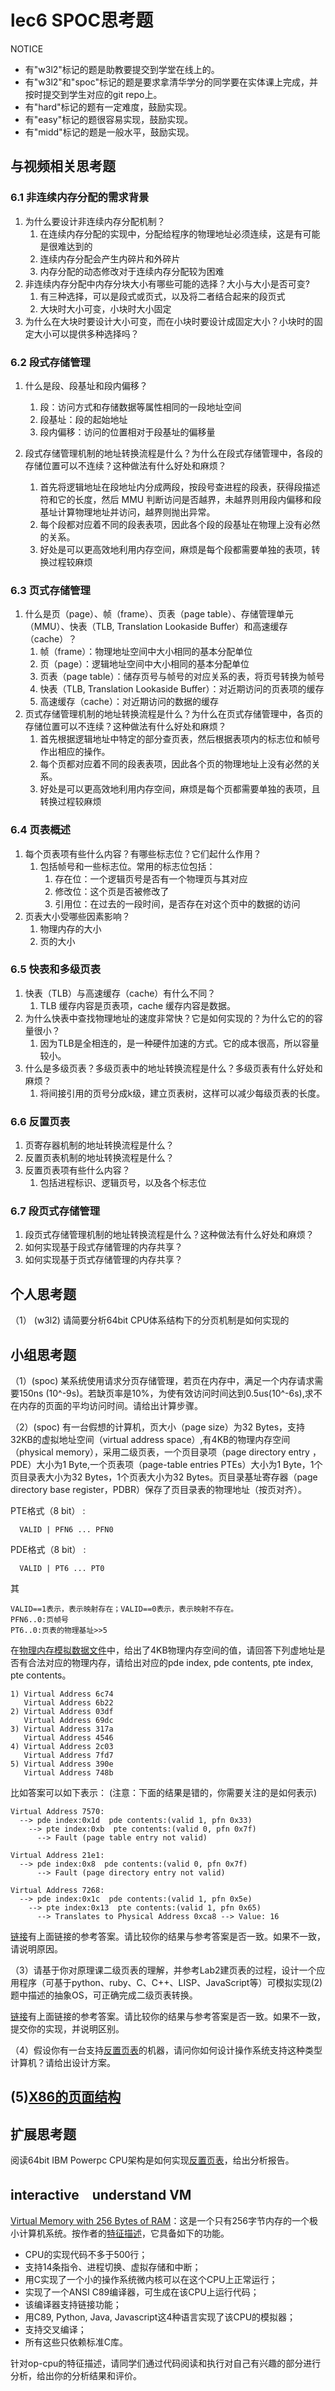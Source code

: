 # lec6 SPOC思考题


NOTICE
- 有"w3l2"标记的题是助教要提交到学堂在线上的。
- 有"w3l2"和"spoc"标记的题是要求拿清华学分的同学要在实体课上完成，并按时提交到学生对应的git repo上。
- 有"hard"标记的题有一定难度，鼓励实现。
- 有"easy"标记的题很容易实现，鼓励实现。
- 有"midd"标记的题是一般水平，鼓励实现。

## 与视频相关思考题

### 6.1	非连续内存分配的需求背景
  1. 为什么要设计非连续内存分配机制？
       1. 在连续内存分配的实现中，分配给程序的物理地址必须连续，这是有可能是很难达到的
       2. 连续内存分配会产生内碎片和外碎片
       3. 内存分配的动态修改对于连续内存分配较为困难
  2. 非连续内存分配中内存分块大小有哪些可能的选择？大小与大小是否可变?
       1. 有三种选择，可以是段式或页式，以及将二者结合起来的段页式
       2. 大块时大小可变，小块时大小固定
  3. 为什么在大块时要设计大小可变，而在小块时要设计成固定大小？小块时的固定大小可以提供多种选择吗？

### 6.2	段式存储管理
  1. 什么是段、段基址和段内偏移？
       1. 段：访问方式和存储数据等属性相同的一段地址空间
       2. 段基址：段的起始地址
       3. 段内偏移：访问的位置相对于段基址的偏移量


  1. 段式存储管理机制的地址转换流程是什么？为什么在段式存储管理中，各段的存储位置可以不连续？这种做法有什么好处和麻烦？

       1. 首先将逻辑地址在段地址内分成两段，按段号查进程的段表，获得段描述符和它的长度，然后 MMU 判断访问是否越界，未越界则用段内偏移和段基址计算物理地址并访问，越界则抛出异常。
       2. 每个段都对应着不同的段表表项，因此各个段的段基址在物理上没有必然的关系。
       3. 好处是可以更高效地利用内存空间，麻烦是每个段都需要单独的表项，转换过程较麻烦


### 6.3	页式存储管理
 1. 什么是页（page）、帧（frame）、页表（page table）、存储管理单元（MMU）、快表（TLB, Translation Lookaside Buffer）和高速缓存（cache）？
     1. 帧（frame）：物理地址空间中大小相同的基本分配单位
     1. 页（page）：逻辑地址空间中大小相同的基本分配单位
     1. 页表（page table）：储存页号与帧号的对应关系的表，将页号转换为帧号
     1. 快表（TLB, Translation Lookaside Buffer）：对近期访问的页表项的缓存
     1. 高速缓存（cache）：对近期访问的数据的缓存
 1. 页式存储管理机制的地址转换流程是什么？为什么在页式存储管理中，各页的存储位置可以不连续？这种做法有什么好处和麻烦？
     1. 首先根据逻辑地址中特定的部分查页表，然后根据表项内的标志位和帧号作出相应的操作。
    1. 每个页都对应着不同的段表表项，因此各个页的物理地址上没有必然的关系。
    1. 好处是可以更高效地利用内存空间，麻烦是每个页都需要单独的表项，且转换过程较麻烦


### 6.4	页表概述
 1. 每个页表项有些什么内容？有哪些标志位？它们起什么作用？
     1. 包括帧号和一些标志位。常用的标志位包括：
         1. 存在位：一个逻辑页号是否有一个物理页与其对应
         1. 修改位：这个页是否被修改了
         1. 引用位：在过去的一段时间，是否存在对这个页中的数据的访问
 1. 页表大小受哪些因素影响？
     1. 物理内存的大小
     1. 页的大小


### 6.5	快表和多级页表
 1. 快表（TLB）与高速缓存（cache）有什么不同？
     1. TLB 缓存内容是页表项，cache 缓存内容是数据。
 1. 为什么快表中查找物理地址的速度非常快？它是如何实现的？为什么它的的容量很小？
     1. 因为TLB是全相连的，是一种硬件加速的方式。它的成本很高，所以容量较小。
 1. 什么是多级页表？多级页表中的地址转换流程是什么？多级页表有什么好处和麻烦？
     1. 将间接引用的页号分成k级，建立页表树，这样可以减少每级页表的长度。


### 6.6	反置页表
 1. 页寄存器机制的地址转换流程是什么？
 1. 反置页表机制的地址转换流程是什么？
 1. 反置页表项有些什么内容？
     1. 包括进程标识、逻辑页号，以及各个标志位

### 6.7	段页式存储管理
 1. 段页式存储管理机制的地址转换流程是什么？这种做法有什么好处和麻烦？
 1. 如何实现基于段式存储管理的内存共享？
 1. 如何实现基于页式存储管理的内存共享？

## 个人思考题
（1） (w3l2) 请简要分析64bit CPU体系结构下的分页机制是如何实现的



## 小组思考题
（1）(spoc) 某系统使用请求分页存储管理，若页在内存中，满足一个内存请求需要150ns (10^-9s)。若缺页率是10%，为使有效访问时间达到0.5us(10^-6s),求不在内存的页面的平均访问时间。请给出计算步骤。



（2）(spoc) 有一台假想的计算机，页大小（page size）为32 Bytes，支持32KB的虚拟地址空间（virtual address space）,有4KB的物理内存空间（physical memory），采用二级页表，一个页目录项（page directory entry ，PDE）大小为1 Byte,一个页表项（page-table entries
PTEs）大小为1 Byte，1个页目录表大小为32 Bytes，1个页表大小为32 Bytes。页目录基址寄存器（page directory base register，PDBR）保存了页目录表的物理地址（按页对齐）。

PTE格式（8 bit） :
```
  VALID | PFN6 ... PFN0
```
PDE格式（8 bit） :
```
  VALID | PT6 ... PT0
```
其
```
VALID==1表示，表示映射存在；VALID==0表示，表示映射不存在。
PFN6..0:页帧号
PT6..0:页表的物理基址>>5
```
在[物理内存模拟数据文件](./03-2-spoc-testdata.md)中，给出了4KB物理内存空间的值，请回答下列虚地址是否有合法对应的物理内存，请给出对应的pde index, pde contents, pte index, pte contents。
```
1) Virtual Address 6c74
   Virtual Address 6b22
2) Virtual Address 03df
   Virtual Address 69dc
3) Virtual Address 317a
   Virtual Address 4546
4) Virtual Address 2c03
   Virtual Address 7fd7
5) Virtual Address 390e
   Virtual Address 748b
```

比如答案可以如下表示： (注意：下面的结果是错的，你需要关注的是如何表示)
```
Virtual Address 7570:
  --> pde index:0x1d  pde contents:(valid 1, pfn 0x33)
    --> pte index:0xb  pte contents:(valid 0, pfn 0x7f)
      --> Fault (page table entry not valid)

Virtual Address 21e1:
  --> pde index:0x8  pde contents:(valid 0, pfn 0x7f)
      --> Fault (page directory entry not valid)

Virtual Address 7268:
  --> pde index:0x1c  pde contents:(valid 1, pfn 0x5e)
    --> pte index:0x13  pte contents:(valid 1, pfn 0x65)
      --> Translates to Physical Address 0xca8 --> Value: 16
```

[链接](https://piazza.com/class/i5j09fnsl7k5x0?cid=664)有上面链接的参考答案。请比较你的结果与参考答案是否一致。如果不一致，请说明原因。

（3）请基于你对原理课二级页表的理解，并参考Lab2建页表的过程，设计一个应用程序（可基于python、ruby、C、C++、LISP、JavaScript等）可模拟实现(2)题中描述的抽象OS，可正确完成二级页表转换。

[链接](https://piazza.com/class/i5j09fnsl7k5x0?cid=664)有上面链接的参考答案。请比较你的结果与参考答案是否一致。如果不一致，提交你的实现，并说明区别。

（4）假设你有一台支持[反置页表](http://en.wikipedia.org/wiki/Page_table#Inverted_page_table)的机器，请问你如何设计操作系统支持这种类型计算机？请给出设计方案。

 (5)[X86的页面结构](http://os.cs.tsinghua.edu.cn/oscourse/OS2019spring/lecture06)
---

## 扩展思考题

阅读64bit IBM Powerpc CPU架构是如何实现[反置页表](http://en.wikipedia.org/wiki/Page_table#Inverted_page_table)，给出分析报告。


## interactive　understand VM

[Virtual Memory with 256 Bytes of RAM](http://blog.robertelder.org/virtual-memory-with-256-bytes-of-ram/)：这是一个只有256字节内存的一个极小计算机系统。按作者的[特征描述](https://github.com/RobertElderSoftware/recc#what-can-this-project-do)，它具备如下的功能。
 - CPU的实现代码不多于500行；
 - 支持14条指令、进程切换、虚拟存储和中断；
 - 用C实现了一个小的操作系统微内核可以在这个CPU上正常运行；
 - 实现了一个ANSI C89编译器，可生成在该CPU上运行代码；
 - 该编译器支持链接功能；
 - 用C89, Python, Java, Javascript这4种语言实现了该CPU的模拟器；
 - 支持交叉编译；
 - 所有这些只依赖标准C库。

针对op-cpu的特征描述，请同学们通过代码阅读和执行对自己有兴趣的部分进行分析，给出你的分析结果和评价。
